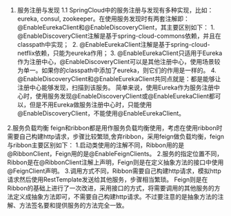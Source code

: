1. 服务注册与发现
    1.1 SpringCloud中的服务注册与发现有多种实现，比如：eureka, consul, zookeeper。在使用服务发现时有两套注解即：@EnableEurekaClient和@EnableDiscoveryClient，其主要区别如下：
        1. @EnableDiscoveryClient注解是基于spring-cloud-commons依赖，并且在classpath中实现； 
        2. @EnableEurekaClient注解是基于spring-cloud-netflix依赖，只能为eureka作用；
        3. @EnableEurekaClient只适用于Eureka作为注册中心，@EnableDiscoveryClient可以是其他注册中心，使用场景较为单一。如果你的classpath中添加了eureka，则它们的作用是一样的。
        4. @EnableDiscoveryClient和@EnableEurekaClient共同点就是：都是能够让注册中心能够发现，扫描到该服务。
        简单来说，使用Eureka作为服务注册中心时，使用服务发现@EnableDiscoveryClient或@EnableEurekaClient都可以，但是不用Eureka做服务注册中心时，只能使用@EnableDiscoveryClient，不能使用@EnableEurekaClient。

2.服务负载均衡
   feign和ribbon都是用作服务负载均衡使用，考虑在使用ribbon时需要自己构建http请求，步骤比较繁琐,舍弃ribbon，采用feign做负载均衡，feign与ribbon主要区别如下：
    1.启动类使用的注解不同，Ribbon用的是@RibbonClient，Feign用的是@EnableFeignClients。
    2.服务的指定位置不同，Ribbon是在@RibbonClient注解上声明，Feign则是在定义抽象方法的接口中使用@FeignClient声明。
    3.调用方式不同，Ribbon需要自己构建http请求，模拟http请求然后使用RestTemplate发送给其他服务，步骤相当繁琐。
    Feign则是在Ribbon的基础上进行了一次改进，采用接口的方式，将需要调用的其他服务的方法定义成抽象方法即可，不需要自己构建http请求。不过要注意的是抽象方法的注解、方法签名要和提供服务的方法完全一致。
